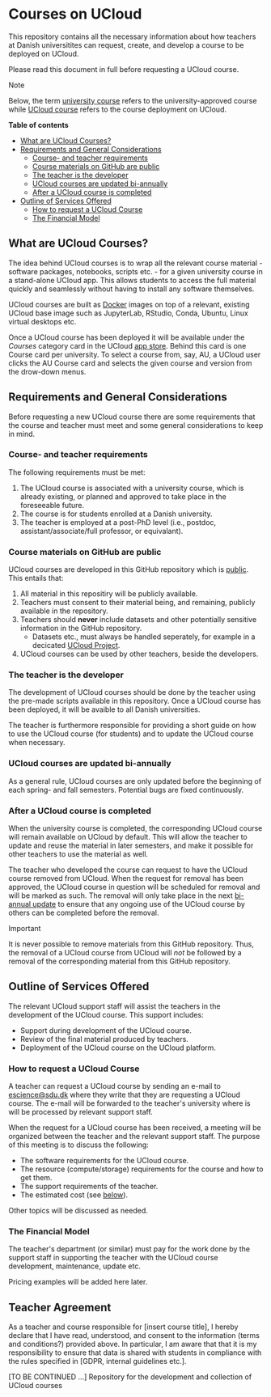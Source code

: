 # Courses on UCloud 

This repository contains all the necessary information about how teachers at Danish universitites can request, create, and develop a course to be deployed on UCloud. 

Please read this document in full before requesting a UCloud course.

> [!NOTE]
> Below, the term <ins>university course</ins> refers to the university-approved course while <ins>UCloud course</ins> refers to the course deployment on UCloud.

**Table of contents**

- [What are UCloud Courses?](./README.md#what-are-ucloud-courses)
- [Requirements and General Considerations](./README.md#requirements-and-general-considerations)
    - [Course- and teacher requirements](./README.md#course--and-teacher-requirements)
    - [Course materials on GitHub are public](./README.md#course-materials-on-github-are-public)
    - [The teacher is the developer](./README.md#the-teacher-is-the-developer)
    - [UCloud courses are updated bi-annually](./README.md#ucloud-courses-are-updated-bi-annually)
    - [After a UCloud course is completed](./README.md#after-a-ucloud-course-is-completed) 
- [Outline of Services Offered](./README.md#outline-of-services-offered)
    - [How to request a UCloud Course](./README.md#how-to-request-a-ucloud-course)
    - [The Financial Model](./README.md#the-financial-model)


## What are UCloud Courses?

The idea behind UCloud courses is to wrap all the relevant course material - software packages, notebooks, scripts etc. - for a given university course in a stand-alone UCloud app. This allows students to access the full material quickly and seamlessly without having to install any software themselves.

UCloud courses are built as [Docker](https://www.docker.com/) images on top of a relevant, existing UCloud base image such as JupyterLab, RStudio, Conda, Ubuntu, Linux virtual desktops etc. 

Once a UCloud course has been deployed it will be available under the *Courses* category card in the UCloud [app store](https://docs.cloud.sdu.dk/guide/browsing.html). Behind this card is one Course card per university. To select a course from, say, AU, a UCloud user clicks the AU Course card and selects the given course and version from the drow-down menus. 

## Requirements and General Considerations

Before requesting  a new UCloud course there are some requirements that the course and teacher must meet and some general considerations to keep in mind.

### Course- and teacher requirements  

The following requirements must be met: 

1. The UCloud course is associated with a university course, which is already existing, or planned and approved to take place in the foreseeable future.  
2. The course is for students enrolled at a Danish university.
3. The teacher is employed at a post-PhD level (i.e., postdoc, assistant/associate/full professor, or equivalant).

### Course materials on GitHub are public

UCloud courses are developed in this GitHub repository which is [public](https://docs.github.com/en/repositories/creating-and-managing-repositories/about-repositories#about-repository-visibility). This entails that:

1. All material in this repositiry will be publicly available.
2. Teachers must consent to their material being, and remaining, publicly available in the repository.  
3. Teachers should **never** include datasets and other potentially sensitive information in the GitHub repository. 
    - Datasets etc., must always be handled seperately, for example in a decicated [UCloud Project](https://docs.cloud.sdu.dk/guide/project-intro.html).
4. UCloud courses can be used by other teachers, beside the developers.

### The teacher is the developer 

The development of UCloud courses should be done by the teacher using the pre-made scripts available in this repository. Once a UCloud course has been deployed, it will be avaible to all Danish universities. 

The teacher is furthermore responsible for providing a short guide on how to use the UCloud course (for students) and to update the UCloud course when necessary. 

### UCloud courses are updated bi-annually 

As a general rule, UCloud courses are only updated before the beginning of each spring- and fall semesters. Potential bugs are fixed continuously. 

### After a UCloud course is completed 

When the university course is completed, the corresponding UCloud course will remain available on UCloud by default. This will allow the teacher to update and reuse the material in later semesters, and make it possible for other teachers to use the material as well. 

The teacher who developed the course can request to have the UCloud course removed from UCloud. When the request for removal has been approved, the UCloud course in question will be scheduled for removal and will be marked as such. The removal will only take place in the next [bi-annual update](./README.md#ucloud-courses-are-updated-bi-annually) to ensure that any ongoing use of the UCloud course by others can be completed before the removal.

>[!IMPORTANT] 
> It is never possible to remove materials from this GitHub repository. Thus, the removal of a UCloud course from UCloud will *not* be followed by a removal of the corresponding material from this GitHub repository. 

## Outline of Services Offered 

The relevant UCloud support staff will assist the teachers in the development of the UCloud course. This support includes:

- Support during development of the UCloud course.
- Review of the final material produced by teachers.
- Deployment of the UCloud course on the UCloud platform.

### How to request a UCloud Course

A teacher can request a UCloud course by sending an e-mail to [escience@sdu.dk](mailto:escience@sdu.dk) where they write that they are requesting a UCloud course. The e-mail will be forwarded to the teacher's university where is will be processed by relevant support staff. 

When the request for a UCloud course has been received, a meeting will be organized between the teacher and the relevant support staff. The purpose of this meeting is to discuss the following:

- The software requirements for the UCloud course.
- The resource (compute/storage) requirements for the course and how to get them. 
- The support requirements of the teacher.
- The estimated cost (see [below](#the-financial-model)).

Other topics will be discussed as needed. 

### The Financial Model

The teacher's department (or similar) must pay for the work done by the support staff in supporting the teacher with the UCloud course development, maintenance, update etc. 

Pricing examples will be added here later. 





## Teacher Agreement 

As a teacher and course responsible for [insert course title], I hereby declare that I have read, understood, and consent to the information (terms and conditions?) provided above. In particular, I am aware that that it is my responsibility to ensure that data is shared with students in compliance with the rules specified in [GDPR, internal guidelines etc.]. 

[TO BE CONTINUED ...]
Repository for the development and collection of UCloud courses



